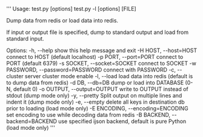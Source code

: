 '''
Usage: test.py [options]
       test.py -l [options] [FILE]

Dump data from redis or load data into redis.

If input or output file is specified, dump to standard output and load
from standard input.

Options:
  -h, --help            show this help message and exit
  -H HOST, --host=HOST  connect to HOST (default localhost)
  -p PORT, --port=PORT  connect to PORT (default 6379)
  -s SOCKET, --socket=SOCKET
                        connect to SOCKET
  -w PASSWORD, --password=PASSWORD
                        connect with PASSWORD
  -c, --cluster         server cluster mode enable
  -l, --load            load data into redis (default is to dump data from
                        redis)
  -d DB, --db=DB        dump or load into DATABASE (0-N, default 0)
  -o OUTPUT, --output=OUTPUT
                        write to OUTPUT instead of stdout (dump mode only)
  -y, --pretty          Split output on multiple lines and indent it (dump
                        mode only)
  -e, --empty           delete all keys in destination db prior to loading
                        (load mode only)
  -E ENCODING, --encoding=ENCODING
                        set encoding to use while decoding data from redis
  -B BACKEND, --backend=BACKEND
                        use specified ijson backend, default is pure Python
                        (load mode only)
'''
